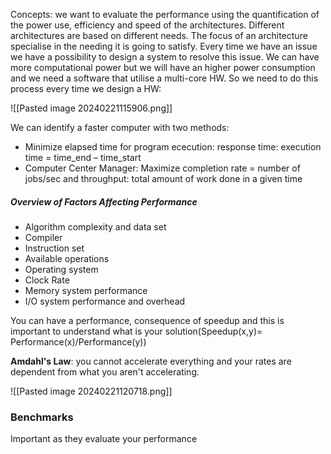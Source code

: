 Concepts: we want to evaluate the performance using the quantification of the power use, efficiency and speed of the architectures.
Different architectures are based on different needs. The focus of an architecture specialise in the needing it is going to satisfy. Every time we have an issue we have a possibility to design a system to resolve this issue. We can have more computational power but we will have an higher power consumption and we need a software that utilise a multi-core HW. So we need to do this process every time we design a HW:

<!--⚠️Imgur upload failed, check dev console-->
![[Pasted image 20240221115906.png]]

We can identify a faster computer with two methods:
- Minimize elapsed time for program ececution: response time: execution time = time_end – time_start
- Computer Center Manager: Maximize completion rate = number of jobs/sec and  throughput: total amount of work done in a given time

##### Overview of Factors Affecting Performance
- Algorithm complexity and data set
- Compiler
- Instruction set
- Available operations
- Operating system
- Clock Rate
- Memory system performance
- I/O system performance and overhead

You can have a performance, consequence of speedup and this is important to understand what is your solution(Speedup(x,y)= Performance(x)/Performance(y))

__Amdahl's Law__: you cannot accelerate everything and your rates are dependent from what you aren't accelerating.

<!--⚠️Imgur upload failed, check dev console-->
![[Pasted image 20240221120718.png]]

### Benchmarks
Important as they evaluate your performance